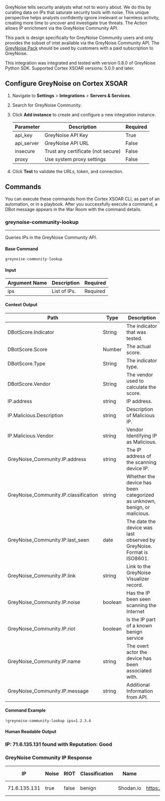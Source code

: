 GreyNoise tells security analysts what not to worry about. We do this by curating data on IPs that saturate security
tools with noise. This unique perspective helps analysts confidently ignore irrelevant or harmless activity, creating
more time to uncover and investigate true threats. The Action allows IP enrichment via the GreyNoise Community API.

This pack is design specifically for GreyNoise Community users and only provides the subset of intel available via the
GreyNoise Community API.  The [GreyNoise Pack](https://github.com/demisto/content/tree/master/Packs/GreyNoise) 
should be used by customers with a paid subscription to GreyNoise.

This integration was integrated and tested with version 0.8.0 of GreyNoise Python SDK.
Supported Cortex XSOAR versions: 5.0.0 and later.

## Configure GreyNoise on Cortex XSOAR

1. Navigate to **Settings** > **Integrations** > **Servers & Services**.
2. Search for GreyNoise Community.
3. Click **Add instance** to create and configure a new integration instance.

    | **Parameter** | **Description** | **Required** |
    | --- | --- | --- |
    | api_key | GreyNoise API Key | True |
    | api_server | GreyNoise API URL | False
    | insecure | Trust any certificate \(not secure\) | False |
    | proxy | Use system proxy settings | False |

4. Click **Test** to validate the URLs, token, and connection.
## Commands
You can execute these commands from the Cortex XSOAR CLI, as part of an automation, or in a playbook.
After you successfully execute a command, a DBot message appears in the War Room with the command details.
### greynoise-community-lookup
***
Queries IPs in the GreyNoise Community API.


#### Base Command

`greynoise-community-lookup`
#### Input

| **Argument Name** | **Description** | **Required** |
| --- | --- | --- |
| ips | List of IPs. | Required | 


#### Context Output

| **Path** | **Type** | **Description** |
| --- | --- | --- |
| DBotScore.Indicator | String | The indicator that was tested. |
| DBotScore.Score | Number | The actual score. |
| DBotScore.Type | String | The indicator type. |
| DBotScore.Vendor | String | The vendor used to calculate the score. |
| IP.address | string | IP address. |
| IP.Malicious.Description | string | Description of Malicious IP. |
| IP.Malicious.Vendor | string | Vendor Identifying IP as Malicious. |
| GreyNoise_Community.IP.address | string | The IP address of the scanning device IP. |
| GreyNoise_Community.IP.classification | string | Whether the device has been categorized as unknown, benign, or malicious. |
| GreyNoise_Community.IP.last_seen | date | The date the device was last observed by GreyNoise. Format is ISO8601. |
| GreyNoise_Community.IP.link | string | Link to the GreyNoise Visualizer record. |
| GreyNoise_Community.IP.noise | boolean | Has the IP been seen scanning the Internet |
| GreyNoise_Community.IP.riot | boolean | Is the IP part of a known benign service |
| GreyNoise_Community.IP.name | string | The overt actor the device has been associated with. |
| GreyNoise_Community.IP.message | string | Additional Information from API. |


#### Command Example
``` !greynoise-community-lookup ips=1.2.3.4 ```

#### Human Readable Output

### IP: 71.6.135.131 found with Reputation: Good
### GreyNoise Community IP Response
|IP|Noise|RIOT|Classification|Name|Link|Last Seen
|---|---|---|---|---|---|---|
| 71.6.135.131 | true | false | benign | Shodan.io | https://viz.greynoise.io/ip/71.6.135.131 | 2021-02-03 |
